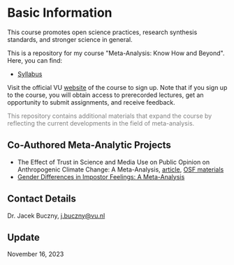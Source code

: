 # Basic Information

This course promotes open science practices, research synthesis standards, and stronger science in general.

This is a repository for my course "Meta-Analysis: Know How and Beyond". Here, you can find:
- [Syllabus](https://github.com/jbuczny/meta-analysis_know_how_and_beyond/blob/main/syllabus.md)

Visit the official VU [website](https://vu.nl/en/education/professionals/courses-programmes/meta-analysis-know-how-and-beyond) of the course to sign up. Note that if you sign up to the course, you will obtain access to prerecorded lectures, get an opportunity to submit assignments, and receive feedback.

<span style="color:grey">This repository contains additional materials that expand the course by reflecting the current developments in the field of meta-analysis.</span>

## Co-Authored Meta-Analytic Projects
- The Effect of Trust in Science and Media Use on Public Opinion on Anthropogenic Climate Change: A Meta-Analysis, [article](https://www.tandfonline.com/doi/full/10.1080/17524032.2023.2280749), [OSF materials](https://osf.io/w3syv/)
- [Gender Differences in Impostor Feelings: A Meta-Analysis](https://www.crd.york.ac.uk/prospero/display_record.php?RecordID=423443)

## Contact Details
Dr. Jacek Buczny, j.buczny@vu.nl

## Update
November 16, 2023
